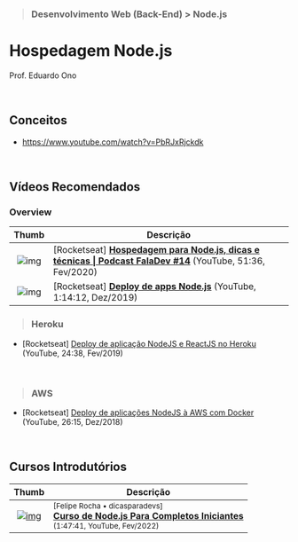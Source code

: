 > ### Desenvolvimento Web (Back-End) > Node.js

# Hospedagem Node.js

Prof. Eduardo Ono

&nbsp;

## Conceitos

* <https://www.youtube.com/watch?v=PbRJxRjckdk>

&nbsp;

## Vídeos Recomendados

### Overview

| Thumb | Descrição |
| :-:   | --- |
| ![img](https://img.youtube.com/vi/NXqgPWqwApY/default.jpg) | [Rocketseat] [__Hospedagem para Node.js, dicas e técnicas \| Podcast FalaDev #14__](https://www.youtube.com/watch?v=NXqgPWqwApY) (YouTube, 51:36, Fev/2020) |
| ![img](https://img.youtube.com/vi/ICIz5dE3Xfg/default.jpg) | [Rocketseat] [__Deploy de apps Node.js__](https://www.youtube.com/watch?v=ICIz5dE3Xfg) (YouTube, 1:14:12, Dez/2019)

> ### Heroku
* [Rocketseat] [Deploy de aplicação NodeJS e ReactJS no Heroku](https://www.youtube.com/watch?v=-j7vLmBMsEU) (YouTube, 24:38, Fev/2019)

&nbsp;

> ### AWS
* [Rocketseat] [Deploy de aplicações NodeJS à AWS com Docker](https://www.youtube.com/watch?v=kqBCHYf_adA) (YouTube, 26:15, Dez/2018)

&nbsp;

## Cursos Introdutórios

| Thumb | Descrição |
| :-: | --- |
| [![img](https://img.youtube.com/vi/IOfDoyP1Aq0/default.jpg)](https://www.youtube.com/watch?v=IOfDoyP1Aq0) | <sup>[Felipe Rocha • dicasparadevs]</sup><br>[__Curso de Node.js Para Completos Iniciantes__](https://www.youtube.com/watch?v=IOfDoyP1Aq0)<br><sub>(1:47:41, YouTube, Fev/2022)</sub>

&nbsp;
